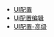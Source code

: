 * [UI配置](1.constantUiList.md)
* [Ui配置编辑](2.constantUiEditor.md)
* [UI配置-高级](3.constantUiListSinglePage.md)
